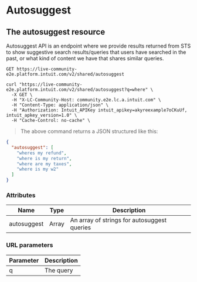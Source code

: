# Autosuggest

## The autosuggest resource

Autosuggest API is an endpoint where we provide results returned from STS to show suggestive search results/queries that users have searched in the past, or what kind of content we have that shares similar queries.

`GET https://live-community-e2e.platform.intuit.com/v2/shared/autosuggest`

```shell
curl "https://live-community-e2e.platform.intuit.com/v2/shared/autosuggest?q=where" \
  -X GET \
  -H "X-LC-Community-Host: community.e2e.lc.a.intuit.com" \
  -H "Content-Type: application/json" \
  -H "Authorization: Intuit_APIKey intuit_apikey=akyreexample7oCKuUf, intuit_apkey_version=1.0" \
  -H "Cache-Control: no-cache" \
```

> The above command returns a JSON structured like this:

```json
{
  "autosuggest": [
    "wheres my refund",
    "where is my return",
    "where are my taxes",
    "where is my w2"
  ]
}
```

### Attributes

Name | Type | Description
--------- | ------- | -----------
autosuggest | Array | An array of strings for autosuggest queries

### URL parameters

Parameter | Description
--------- | -----------
q | The query
